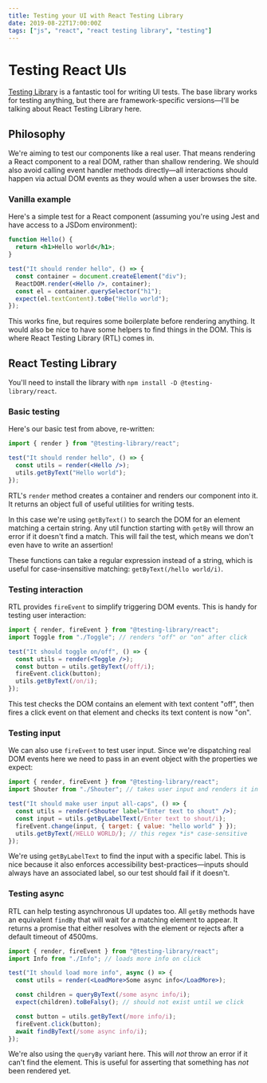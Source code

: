 ```yaml
---
title: Testing your UI with React Testing Library
date: 2019-08-22T17:00:00Z
tags: ["js", "react", "react testing library", "testing"]
---
```


# Testing React UIs

[Testing Library](https://testing-library.com) is a fantastic tool for writing UI tests. The base library works for testing anything, but there are framework-specific versions—I'll be talking about React Testing Library here.

## Philosophy

We're aiming to test our components like a real user. That means rendering a React component to a real DOM, rather than shallow rendering. We should also avoid calling event handler methods directly—all interactions should happen via actual DOM events as they would when a user browses the site.

### Vanilla example

Here's a simple test for a React component (assuming you're using Jest and have access to a JSDom environment):

```jsx
function Hello() {
  return <h1>Hello world</h1>;
}

test("It should render hello", () => {
  const container = document.createElement("div");
  ReactDOM.render(<Hello />, container);
  const el = container.querySelector("h1");
  expect(el.textContent).toBe("Hello world");
});
```

This works fine, but requires some boilerplate before rendering anything. It would also be nice to have some helpers to find things in the DOM. This is where React Testing Library (RTL) comes in.

## React Testing Library

You'll need to install the library with `npm install -D @testing-library/react`.

### Basic testing

Here's our basic test from above, re-written:

```jsx
import { render } from "@testing-library/react";

test("It should render hello", () => {
  const utils = render(<Hello />);
  utils.getByText("Hello world");
});
```

RTL's `render` method creates a container and renders our component into it. It returns an object full of useful utilities for writing tests.

In this case we're using `getByText()` to search the DOM for an element matching a certain string. Any util function starting with `getBy` will throw an error if it doesn't find a match. This will fail the test, which means we don't even have to write an assertion!

These functions can take a regular expression instead of a string, which is useful for case-insensitive matching: `getByText(/hello world/i)`.

### Testing interaction

RTL provides `fireEvent` to simplify triggering DOM events. This is handy for testing user interaction:

```jsx
import { render, fireEvent } from "@testing-library/react";
import Toggle from "./Toggle"; // renders "off" or "on" after click

test("It should toggle on/off", () => {
  const utils = render(<Toggle />);
  const button = utils.getByText(/off/i);
  fireEvent.click(button);
  utils.getByText(/on/i);
});
```

This test checks the DOM contains an element with text content "off", then fires a click event on that element and checks its text content is now "on".

### Testing input

We can also use `fireEvent` to test user input. Since we're dispatching real DOM events here we need to pass in an event object with the properties we expect:

```jsx
import { render, fireEvent } from "@testing-library/react";
import Shouter from "./Shouter"; // takes user input and renders it in all-caps

test("It should make user input all-caps", () => {
  const utils = render(<Shouter label="Enter text to shout" />);
  const input = utils.getByLabelText(/Enter text to shout/i);
  fireEvent.change(input, { target: { value: "hello world" } });
  utils.getByText(/HELLO WORLD/); // this regex *is* case-sensitive
});
```

We're using `getByLabelText` to find the input with a specific label. This is nice because it also enforces accessibility best-practices—inputs should always have an associated label, so our test should fail if it doesn't.

### Testing async

RTL can help testing asynchronous UI updates too. All `getBy` methods have an equivalent `findBy` that will wait for a matching element to appear. It returns a promise that either resolves with the element or rejects after a default timeout of 4500ms.

```jsx
import { render, fireEvent } from "@testing-library/react";
import Info from "./Info"; // loads more info on click

test("It should load more info", async () => {
  const utils = render(<LoadMore>Some async info</LoadMore>);

  const children = queryByText(/some async info/i);
  expect(children).toBeFalsy(); // should not exist until we click

  const button = utils.getByText(/more info/i);
  fireEvent.click(button);
  await findByText(/some async info/i);
});
```

We're also using the `queryBy` variant here. This will _not_ throw an error if it can't find the element. This is useful for asserting that something has _not_ been rendered yet.
